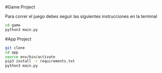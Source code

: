 #Game Project

Para correr el juego debes seguir las siguientes instrucciones en la terminal

```sh
cd game
python3 main.py
```

#App Project
```sh
git clone
cd app
source env/bin/activate
pip3 install -r requirements.txt
python3 main.py
